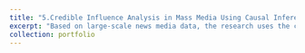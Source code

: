 ```yaml
---
title: "5.Credible Influence Analysis in Mass Media Using Causal Inference."
excerpt: "Based on large-scale news media data, the research uses the cross-convergent mapping method to construct a causal network of influence among countries, and superimposes the influence network generated by the interaction degree to form a credible influence network."
collection: portfolio
---
```

